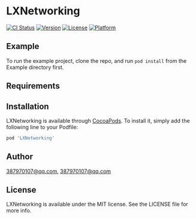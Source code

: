 # LXNetworking

[![CI Status](https://img.shields.io/travis/387970107@qq.com/LXNetworking.svg?style=flat)](https://travis-ci.org/387970107@qq.com/LXNetworking)
[![Version](https://img.shields.io/cocoapods/v/LXNetworking.svg?style=flat)](https://cocoapods.org/pods/LXNetworking)
[![License](https://img.shields.io/cocoapods/l/LXNetworking.svg?style=flat)](https://cocoapods.org/pods/LXNetworking)
[![Platform](https://img.shields.io/cocoapods/p/LXNetworking.svg?style=flat)](https://cocoapods.org/pods/LXNetworking)

## Example

To run the example project, clone the repo, and run `pod install` from the Example directory first.

## Requirements

## Installation

LXNetworking is available through [CocoaPods](https://cocoapods.org). To install
it, simply add the following line to your Podfile:

```ruby
pod 'LXNetworking'
```

## Author

387970107@qq.com, 387970107@qq.com

## License

LXNetworking is available under the MIT license. See the LICENSE file for more info.
